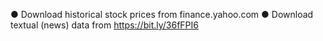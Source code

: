 ● Download historical stock prices from finance.yahoo.com
● Download textual (news) data from https://bit.ly/36fFPI6
